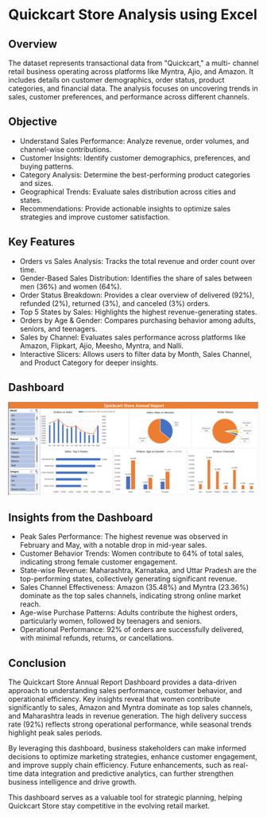 # Quickcart Store Analysis using Excel

## Overview
The dataset represents transactional data from "Quickcart," a multi- channel retail business operating across platforms like Myntra, Ajio, and Amazon. It includes details on customer demographics, order status, product categories, and financial data. The analysis focuses on uncovering trends in sales, customer preferences, and performance across different channels.

## Objective
- Understand Sales Performance: Analyze revenue, order volumes, and channel-wise contributions.
- Customer  Insights:  Identify  customer  demographics,  preferences, and buying patterns.
- Category     Analysis:     Determine    the    best-performing    product categories and sizes.
- Geographical  Trends:  Evaluate  sales  distribution  across  cities  and states.
- Recommendations:  Provide  actionable  insights  to  optimize  sales strategies and improve customer satisfaction.

## Key Features
- Orders vs Sales Analysis: Tracks the total revenue and order count over time.
- Gender-Based Sales Distribution: Identifies the share of sales between men (36%) and women (64%).
- Order Status Breakdown: Provides a clear overview of delivered (92%), refunded (2%), returned (3%), and canceled (3%) orders.
- Top 5 States by Sales: Highlights the highest revenue-generating states.
- Orders by Age & Gender: Compares purchasing behavior among adults, seniors, and teenagers.
- Sales by Channel: Evaluates sales performance across platforms like Amazon, Flipkart, Ajio, Meesho, Myntra, and Nalli.
- Interactive Slicers: Allows users to filter data by Month, Sales Channel, and Product Category for deeper insights.

## Dashboard
![Dashboard](https://github.com/JaganSaravana07/Quickcart-Store-Analysis-using-Excel/blob/main/Dashboard.png)

## Insights from the Dashboard
- Peak Sales Performance: The highest revenue was observed in February and May, with a notable drop in mid-year sales.
- Customer Behavior Trends: Women contribute to 64% of total sales, indicating strong female customer engagement.
- State-wise Revenue: Maharashtra, Karnataka, and Uttar Pradesh are the top-performing states, collectively generating significant revenue.
- Sales Channel Effectiveness: Amazon (35.48%) and Myntra (23.36%) dominate as the top sales channels, indicating strong online market reach.
- Age-wise Purchase Patterns: Adults contribute the highest orders, particularly women, followed by teenagers and seniors.
- Operational Performance: 92% of orders are successfully delivered, with minimal refunds, returns, or cancellations.

## Conclusion
The Quickcart Store Annual Report Dashboard provides a data-driven approach to understanding sales performance, customer behavior, and operational efficiency. Key insights reveal that women contribute significantly to sales, Amazon and Myntra dominate as top sales channels, and Maharashtra leads in revenue generation. The high delivery success rate (92%) reflects strong operational performance, while seasonal trends highlight peak sales periods.

By leveraging this dashboard, business stakeholders can make informed decisions to optimize marketing strategies, enhance customer engagement, and improve supply chain efficiency. Future enhancements, such as real-time data integration and predictive analytics, can further strengthen business intelligence and drive growth.

This dashboard serves as a valuable tool for strategic planning, helping Quickcart Store stay competitive in the evolving retail market.
